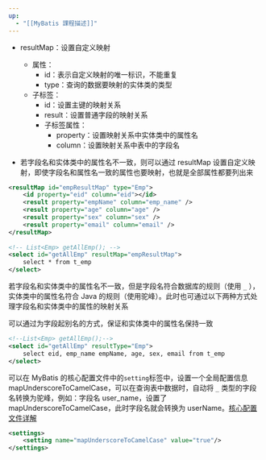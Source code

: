 ```yaml
---
up:
  - "[[MyBatis 課程描述]]"
---
```


- resultMap：设置自定义映射
    - 属性：
        - id：表示自定义映射的唯一标识，不能重复
        - type：查询的数据要映射的实体类的类型
    - 子标签：
        - id：设置主键的映射关系
        - result：设置普通字段的映射关系
        - 子标签属性：
            - property：设置映射关系中实体类中的属性名
            - column：设置映射关系中表中的字段名

- 若字段名和实体类中的属性名不一致，则可以通过 resultMap 设置自定义映射，即使字段名和属性名一致的属性也要映射，也就是全部属性都要列出来

```xml
<resultMap id="empResultMap" type="Emp">  
    <id property="eid" column="eid"></id>  
    <result property="empName" column="emp_name" />  
    <result property="age" column="age" />  
    <result property="sex" column="sex" />  
    <result property="email" column="email" />  
</resultMap>  
  
<!-- List<Emp> getAllEmp(); -->  
<select id="getAllEmp" resultMap="empResultMap">  
    select * from t_emp  
</select>
```

若字段名和实体类中的属性名不一致，但是字段名符合数据库的规则（使用 `_` ），实体类中的属性名符合 Java 的规则（使用驼峰）。此时也可通过以下两种方式处理字段名和实体类中的属性的映射关系

可以通过为字段起别名的方式，保证和实体类中的属性名保持一致

```xml
<!--List<Emp> getAllEmp();-->  
<select id="getAllEmp" resultType="Emp">  
    select eid, emp_name empName, age, sex, email from t_emp  
</select>
```

可以在 MyBatis 的核心配置文件中的`setting`标签中，设置一个全局配置信息 mapUnderscoreToCamelCase，可以在查询表中数据时，自动将 `_` 类型的字段名转换为驼峰，例如：字段名 user_name，设置了 mapUnderscoreToCamelCase，此时字段名就会转换为 userName。[核心配置文件详解](#核心配置文件详解)

```xml
<settings>
	<setting name="mapUnderscoreToCamelCase" value="true"/>
</settings>
```